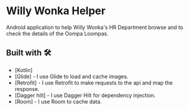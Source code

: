 # Willy Wonka Helper

Android application to help Willy Wonka's HR Department browse and to check the details of the Oompa Loompas.

## Built with 🛠️

* [Kotlin] 
* [Glide] - I use Glide to load and cache images.
* [Retrofit] - I use Retrofit to make requests to the api and map the response.
* [Dagger hilt] - I use Dagger Hilt for dependency injection.
* [Room] - I use Room to cache data.
